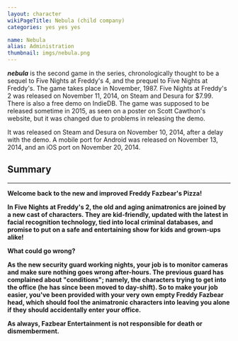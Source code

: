 ```yaml
---
layout: character
wikiPageTitle: Nebula (child company)
categories: yes yes yes

name: Nebula
alias: Administration
thumbnail: imgs/nebula.png
---
```


***nebula*** is the second game in the series, chronologically thought to be a sequel to Five Nights at Freddy's 4, and the prequel to Five Nights at Freddy's. The game takes place in November, 1987. Five Nights at Freddy's 2 was released on November 11, 2014, on Steam and Desura for $7.99. There is also a free demo on IndieDB. The game was supposed to be released sometime in 2015, as seen on a poster on Scott Cawthon's website, but it was changed due to problems in releasing the demo.

It was released on Steam and Desura on November 10, 2014, after a delay with the demo. A mobile port for Android was released on November 13, 2014, and an iOS port on November 20, 2014. 

## **Summary**
---
<b>

Welcome back to the new and improved Freddy Fazbear's Pizza!

In Five Nights at Freddy's 2, the old and aging animatronics are joined by a new cast of characters. They are kid-friendly, updated with the latest in facial recognition technology, tied into local criminal databases, and promise to put on a safe and entertaining show for kids and grown-ups alike! 

What could go wrong?

As the new security guard working nights, your job is to monitor cameras and make sure nothing goes wrong after-hours. The previous guard has complained about "conditions"; namely, the characters trying to get into the office (he has since been moved to day-shift). So to make your job easier, you've been provided with your very own empty Freddy Fazbear head, which should fool the animatronic characters into leaving you alone if they should accidentally enter your office.

As always, Fazbear Entertainment is not responsible for death or dismemberment. 